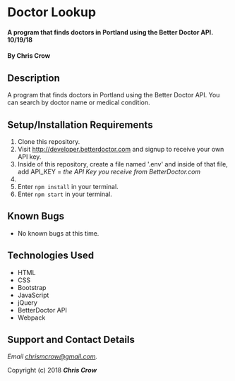 # Doctor Lookup

#### A program that finds doctors in Portland using the Better Doctor API. 10/19/18

#### By **Chris Crow**

## Description

A program that finds doctors in Portland using the Better Doctor API. You can search by doctor name or medical condition.

## Setup/Installation Requirements

1. Clone this repository.
2. Visit http://developer.betterdoctor.com and signup to receive your own API key.
3. Inside of this repository, create a file named '.env' and inside of that file, add
API_KEY = _the API Key you receive from BetterDoctor.com_
4.
2. Enter `npm install` in your terminal.
3. Enter `npm start` in your terminal.

## Known Bugs
* No known bugs at this time.

## Technologies Used
* HTML
* CSS
* Bootstrap
* JavaScript
* jQuery
* BetterDoctor API
* Webpack

## Support and Contact Details

_Email chrismcrow@gmail.com._

Copyright (c) 2018 **_Chris Crow_**
